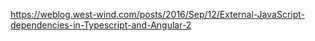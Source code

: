 https://weblog.west-wind.com/posts/2016/Sep/12/External-JavaScript-dependencies-in-Typescript-and-Angular-2

